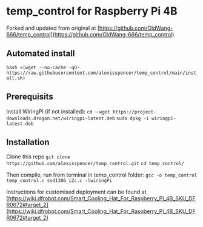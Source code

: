 # temp_control for Raspberry Pi 4B

Forked and updated from original at [https://github.com/OldWang-666/temp_control](https://github.com/OldWang-666/temp_control)

## Automated install
`bash <(wget --no-cache -qO- https://raw.githubusercontent.com/alexisspencer/temp_control/main/install.sh)`

## Prerequisits
Install WiringPi (if not installed):
`cd ~`
`wget https://project-downloads.drogon.net/wiringpi-latest.deb`
`sudo dpkg -i wiringpi-latest.deb`

## Installation
Clone this repo
`git clone https://github.com/alexisspencer/temp_control.git`
`cd temp_control/`

Then compile, run from terminal in temp_control folder:
`gcc -o temp_control temp_control.c ssd1306_i2c.c -lwiringPi`


Instructions for customised deployment can be found at [https://wiki.dfrobot.com/Smart_Cooling_Hat_For_Raspberry_Pi_4B_SKU_DFR0672#target_2](https://wiki.dfrobot.com/Smart_Cooling_Hat_For_Raspberry_Pi_4B_SKU_DFR0672#target_2)